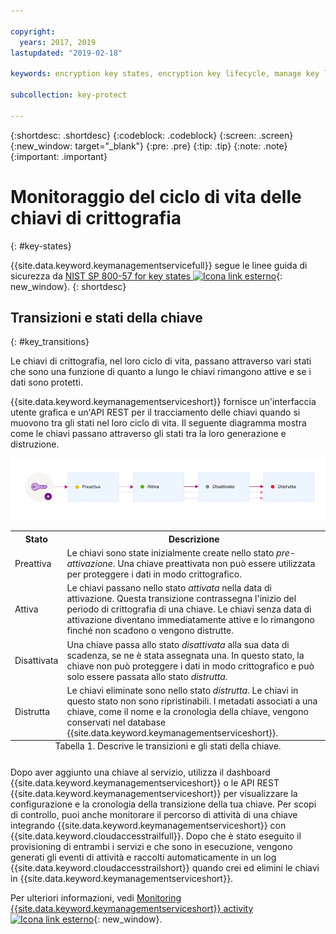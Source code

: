 ```yaml
---

copyright:
  years: 2017, 2019
lastupdated: "2019-02-18"

keywords: encryption key states, encryption key lifecycle, manage key lifecycle

subcollection: key-protect

---
```


{:shortdesc: .shortdesc}
{:codeblock: .codeblock}
{:screen: .screen}
{:new_window: target="_blank"}
{:pre: .pre}
{:tip: .tip}
{:note: .note}
{:important: .important}

# Monitoraggio del ciclo di vita delle chiavi di crittografia
{: #key-states}

{{site.data.keyword.keymanagementservicefull}} segue le linee guida di sicurezza da
[NIST SP 800-57 for key states
![Icona link esterno](../../../icons/launch-glyph.svg "Icona link esterno")](http://nvlpubs.nist.gov/nistpubs/SpecialPublications/NIST.SP.800-57pt1r4.pdf){: new_window}.
{: shortdesc}

## Transizioni e stati della chiave
{: #key_transitions}

Le chiavi di crittografia, nel loro ciclo di vita, passano attraverso vari stati che sono una funzione di quanto a lungo le chiavi rimangono attive e se i dati sono protetti. 

{{site.data.keyword.keymanagementserviceshort}} fornisce un'interfaccia utente grafica e un'API REST per il tracciamento delle chiavi quando si muovono tra gli stati nel loro ciclo di vita. Il seguente diagramma mostra come le chiavi passano attraverso gli stati tra la loro generazione e distruzione.

![Il diagramma mostra gli stessi componenti come descritto nella seguente tabella di definizioni.](../images/key-states_min.svg)

<table>
  <tr>
    <th>Stato</th>
    <th>Descrizione</th>
  </tr>
  <tr>
    <td>Preattiva</td>
    <td>Le chiavi sono state inizialmente create nello stato <i>pre-attivazione</i>. Una chiave preattivata non può essere utilizzata per proteggere i dati in modo crittografico.</td>
  </tr>
  <tr>
    <td>Attiva</td>
    <td>Le chiavi passano nello stato <i>attivata</i> nella data di attivazione. Questa transizione contrassegna l'inizio del periodo di crittografia di una chiave. Le chiavi senza data di attivazione diventano immediatamente attive e lo rimangono finché non scadono o vengono distrutte.</td>
  </tr>
  <tr>
    <td>Disattivata</td>
    <td>Una chiave passa allo stato <i>disattivata</i> alla sua data di scadenza, se ne è stata assegnata una. In questo stato, la chiave non può proteggere i dati in modo crittografico e può solo essere passata allo stato <i>distrutta</i>.</td>
  </tr>
  <tr>
    <td>Distrutta</td>
    <td>Le chiavi eliminate sono nello stato <i>distrutta</i>. Le chiavi in questo stato non sono ripristinabili. I metadati associati a una chiave, come il nome e la cronologia della chiave, vengono conservati nel database {{site.data.keyword.keymanagementserviceshort}}. </td>
  </tr>
  <caption style="caption-side:bottom;">Tabella 1. Descrive le transizioni e gli stati della chiave.</caption>
</table>

Dopo aver aggiunto una chiave al servizio, utilizza il dashboard {{site.data.keyword.keymanagementserviceshort}} o le API REST {{site.data.keyword.keymanagementserviceshort}} per visualizzare la configurazione e la cronologia della transizione della tua chiave. Per scopi di controllo, puoi anche monitorare il percorso di attività di una chiave integrando {{site.data.keyword.keymanagementserviceshort}} con {{site.data.keyword.cloudaccesstrailfull}}. Dopo che è stato eseguito il provisioning di entrambi i servizi e che sono in esecuzione, vengono generati gli eventi di attività e raccolti automaticamente in un log {{site.data.keyword.cloudaccesstrailshort}} quando crei ed elimini le chiavi in {{site.data.keyword.keymanagementserviceshort}}. 

Per ulteriori informazioni, vedi [Monitoring {{site.data.keyword.keymanagementserviceshort}} activity ![Icona link esterno](../../../icons/launch-glyph.svg "Icona link esterno")](/docs/services/cloud-activity-tracker?topic=cloud-activity-tracker-kp){: new_window}.
